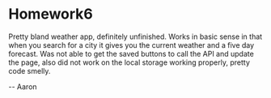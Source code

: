 # Homework6

Pretty bland weather app, definitely unfinished. Works in basic sense in that when you search for a city it gives you the current weather and a five day forecast. Was not able to get the saved buttons to call the API and update the page, also did not work on the local storage working properly, pretty code smelly.

-- Aaron